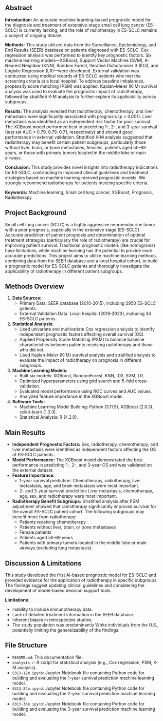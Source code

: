 ## Abstract

**Introduction:** An accurate machine learning–based prognostic model for the diagnosis and treatment of extensive-stage small cell lung cancer (ES-SCLC) is currently lacking, and the role of radiotherapy in ES-SCLC remains a subject of ongoing debate.

**Methods:** This study utilized data from the Surveillance, Epidemiology, and End Results (SEER) database on patients diagnosed with ES-SCLC. Cox regression analysis was performed to identify key prognostic factors. Six machine learning models—XGBoost, Support Vector Machine (SVM), K-Nearest Neighbor (KNN), Random Forest, Iterative Dichotomiser 3 (ID3), and Logistic Regression (LR)—were developed. External validation was conducted using medical records of ES-SCLC patients who met the screening criteria at a local hospital. To address baseline imbalances, propensity score matching (PSM) was applied. Kaplan–Meier (K-M) survival analysis was used to evaluate the prognostic impact of radiotherapy, followed by stratified K-M analysis to further explore its applicability across subgroups.

**Results:** The analysis revealed that radiotherapy, chemotherapy, and liver metastasis were significantly associated with prognosis (p < 0.001). Liver metastasis was identified as an independent risk factor for poor survival. The XGBoost model performed best in predicting 1-, 2-, and 3-year survival (test set AUC = 0.79, 0.79, 0.71, respectively) and showed good performance in external validation. Stratified K-M analysis suggested that radiotherapy may benefit certain patient subgroups, particularly those without liver, brain, or bone metastases, females, patients aged 50-69 years, or those with primary tumors located in the middle lobe or main airways.

**Conclusion:** This study provides novel insights into radiotherapy indications for ES-SCLC, contributing to improved clinical guidelines and treatment strategies based on machine learning–derived prognostic models. We strongly recommend radiotherapy for patients meeting specific criteria.

**Keywords:** Machine learning, Small cell lung cancer, XGBoost, Prognosis, Radiotherapy

## Project Background

Small cell lung cancer (SCLC) is a highly aggressive neuroendocrine tumor with a poor prognosis, especially in the extensive stage (ES-SCLC). Accurate prediction of patient prognosis and determination of optimal treatment strategies (particularly the role of radiotherapy) are crucial for improving patient survival. Traditional prognostic models (like nomograms) have limitations, while machine learning has the potential to provide more accurate predictions. This project aims to utilize machine learning methods, combining data from the SEER database and a local hospital cohort, to build a prognostic model for ES-SCLC patients and thoroughly investigate the applicability of radiotherapy in different patient subgroups.

## Methods Overview

1.  **Data Sources:**
    *   Primary Data: SEER database (2010-2015), including 2950 ES-SCLC patients.
    *   External Validation Data: Local hospital (2018-2023), including 34 ES-SCLC patients.
2.  **Statistical Analysis:**
    *   Used univariate and multivariate Cox regression analysis to identify independent prognostic factors affecting overall survival (OS).
    *   Applied Propensity Score Matching (PSM) to balance baseline characteristics between patients receiving radiotherapy and those who did not.
    *   Used Kaplan-Meier (K-M) survival analysis and stratified analysis to evaluate the impact of radiotherapy on prognosis in different subgroups.
3.  **Machine Learning Models:**
    *   Built six models: XGBoost, RandomForest, KNN, ID3, SVM, LR.
    *   Optimized hyperparameters using grid search and 5-fold cross-validation.
    *   Evaluated model performance using ROC curves and AUC values.
    *   Analyzed feature importance in the XGBoost model.
4.  **Software Tools:**
    *   Machine Learning Model Building: Python (3.11.5), XGBoost (2.0.3), scikit-learn (1.3.0).
    *   Statistical Analysis: R (4.3.0).

## Main Results

*   **Independent Prognostic Factors:** Sex, radiotherapy, chemotherapy, and liver metastasis were identified as independent factors affecting the OS of ES-SCLC patients.
*   **Model Performance:** The XGBoost model demonstrated the best performance in predicting 1-, 2-, and 3-year OS and was validated on the external dataset.
*   **Feature Importance:**
    *   1-year survival prediction: Chemotherapy, radiotherapy, liver metastasis, age, and brain metastasis were most important.
    *   2- and 3-year survival prediction: Liver metastasis, chemotherapy, age, sex, and radiotherapy were most important.
*   **Radiotherapy Benefit Subgroups:** Stratified analysis after PSM adjustment showed that radiotherapy significantly improved survival for the overall ES-SCLC patient cohort. The following subgroups may benefit more from radiotherapy:
    *   Patients receiving chemotherapy
    *   Patients without liver, brain, or bone metastases
    *   Female patients
    *   Patients aged 50-69 years
    *   Patients with primary tumors located in the middle lobe or main airways (excluding lung metastasis)

## Discussion & Limitations

This study developed the first AI-based prognostic model for ES-SCLC and provided evidence for the application of radiotherapy in specific subgroups. The findings suggest updating clinical guidelines and considering the development of model-based decision support tools.

**Limitations:**
*   Inability to include immunotherapy data.
*   Lack of detailed treatment information in the SEER database.
*   Inherent biases in retrospective studies.
*   The study population was predominantly White individuals from the U.S., potentially limiting the generalizability of the findings.

## File Structure

*   `README.md`: This documentation file.
*   `analysis.r`: R script for statistical analysis (e.g., Cox regression, PSM, K-M analysis).
*   `0313-12m.ipynb`: Jupyter Notebook file containing Python code for building and evaluating the 1-year survival prediction machine learning model.
*   `0313-24m.ipynb`: Jupyter Notebook file containing Python code for building and evaluating the 2-year survival prediction machine learning model.
*   `0313-36m.ipynb`: Jupyter Notebook file containing Python code for building and evaluating the 3-year survival prediction machine learning model.

